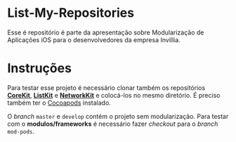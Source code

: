 # List-My-Repositories
Esse é repositório é parte da apresentação sobre Modularização de Aplicações iOS para o desenvolvedores da empresa Invillia.

# Instruções
Para testar esse projeto é necessário clonar também os repositórios [**CoreKit**](https://github.com/leoniralves/List-My-Repositories-CoreKit), [**ListKit**](https://github.com/leoniralves/List-My-Repositories-ListKit) e [**NetworkKit**](https://github.com/leoniralves/List-My-Repositories-NetworkKit) e colocá-los no mesmo diretório. É preciso também ter o [Cocoapods](https://guides.cocoapods.org/) instalado.

O *branch* `master` e `develop` contém o projeto sem modularização. Para testar com o **modulos/frameworks** é necessário fazer *checkout* para o *branch* `mod-pods`.

